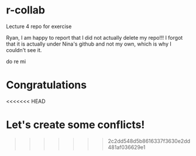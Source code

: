# r-collab
Lecture 4 repo for exercise

Ryan, I am happy to report that I did not actually delete my repo!!! I forgot 
that it is actually under Nina's github and not my  own, which is why I couldn't see it.

do re mi

# Congratulations

<<<<<<< HEAD




Let's create some conflicts! 
=======
>>>>>>> 2c2dd548d5b8616337f3630e2dd481af036629e1
